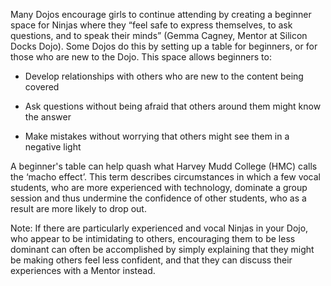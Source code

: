 Many Dojos encourage girls to continue attending by creating a beginner space for Ninjas where they “feel safe to express themselves, to ask questions, and to speak their minds” \(Gemma Cagney, Mentor at Silicon Docks Dojo\). Some Dojos do this by setting up a table for beginners, or for those who are new to the Dojo. This space allows beginners to:

* Develop relationships with others who are new to the content being covered

* Ask questions without being afraid that others around them might know the answer

* Make mistakes without worrying that others might see them in a negative light  

A beginner's table can help quash what Harvey Mudd College \(HMC\) calls the ‘macho effect’. This term describes circumstances in which a few vocal students, who are more experienced with technology, dominate a group session and thus undermine the confidence of other students, who as a result are more likely to drop out.

Note: If there are particularly experienced and vocal Ninjas in your Dojo, who appear to be intimidating to others, encouraging them to be less dominant can often be accomplished by simply explaining that they might be making others feel less confident, and that they can discuss their experiences with a Mentor instead.

  


